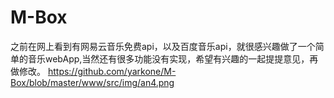 # M-Box
  之前在网上看到有网易云音乐免费api，以及百度音乐api，就很感兴趣做了一个简单的音乐webApp,当然还有很多功能没有实现，希望有兴趣的一起提提意见，再做修改。
  https://github.com/yarkone/M-Box/blob/master/www/src/img/an4.png
